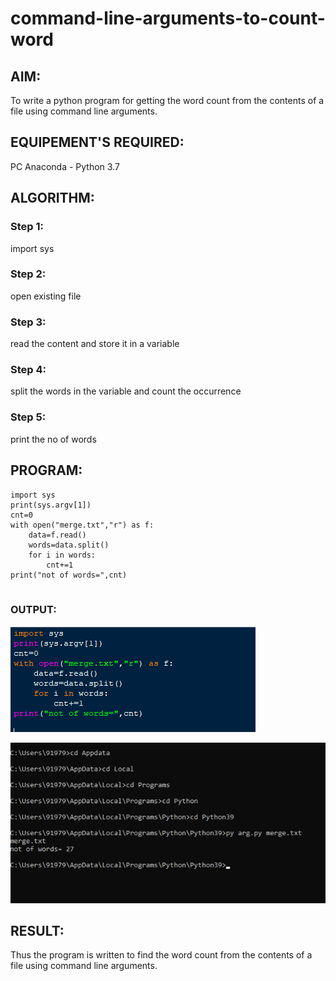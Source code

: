 # command-line-arguments-to-count-word
## AIM:
To write a python program for getting the word count from the contents of a file using command line arguments.
## EQUIPEMENT'S REQUIRED: 
PC
Anaconda - Python 3.7
## ALGORITHM: 
### Step 1:
import sys

### Step 2: 
open existing file
 

### Step 3: 
read the content and store it in a variable

### Step 4:  
split the words in the variable and count the occurrence 

### Step 5: 
print the no of words



## PROGRAM:
```
import sys
print(sys.argv[1])
cnt=0
with open("merge.txt","r") as f:
    data=f.read()
    words=data.split()
    for i in words:
        cnt+=1
print("not of words=",cnt)
    
```

### OUTPUT:
![](cmd_Argv.png)

![](cmd_Argv1.png)


## RESULT:
Thus the program is written to find the word count from the contents of a file using command line arguments.
